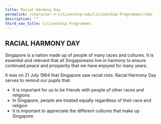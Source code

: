 ```yaml
---
title: Racial Harmony Day
permalink: /character-n-citizenship-edu/Citizenship-Programmes/rhd/
description: ""
third_nav_title: Citizenship Programmes
---
```

## RACIAL HARMONY DAY

Singapore is a nation made up of people of many races and cultures. It is essential and relevant that all Singaporeans live in harmony to ensure continued peace and prosperity that we have enjoyed for many years.

It was on 21 July 1964 that Singapore saw racial riots. Racial Harmony Day serves to remind our pupils that:

*   It is important for us to be friends with people of other races and religions
*   In Singapore, people are treated equally regardless of their race and religion
*   It is important to appreciate the different cultures that make up Singapore